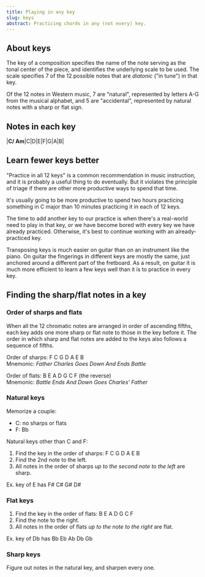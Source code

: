 ```yaml
---
title: Playing in any key
slug: keys
abstract: Practicing chords in any (not every) key.
---
```


## About keys

The key of a composition specifies the name of the note serving as the tonal center of the piece,
and identifies the underlying scale to be used.
The scale specifies 7 of the 12 possible notes that are *diatonic* ("in tune") in that key.

Of the 12 notes in Western music,
7 are "natural",
represented by letters A-G from the musical alphabet,
and 5 are "accidental",
represented by natural notes with a sharp or flat sign.

## Notes in each key

|**C/ Am**|C|D|E|F|G|A|B|

## Learn fewer keys better

"Practice in all 12 keys" is a common recommendation in music instruction,
and it is probably a useful thing to do eventually.
But it violates the principle of triage if there are other more productive ways to spend that time.

It's usually going to be more productive to spend two hours practicing something in C major 
than 10 minutes practicing it in each of 12 keys.

The time to add another key to our practice is when there's a real-world need to play in that key,
or we have become bored with every key we have already practiced.
Otherwise, it's best to continue working with an already-practiced key.

Transposing keys is much easier on guitar than on an instrument like the piano.
On guitar the fingerings in different keys are mostly the same,
just anchored around a different part of the fretboard.
As a result,
on guitar it is much more efficient to learn a few keys well than it is to practice in every key.


## Finding the sharp/flat notes in a key

### Order of sharps and flats

When all the 12 chromatic notes are arranged in order of ascending fifths,
each key adds one more sharp or flat note to those in the key before it.
The order in which sharp and flat notes are added to the keys also follows a sequence of fifths.

Order of sharps: F C G D A E B  
Mnemonic: *Father Charles Goes Down And Ends Battle*

Order of flats: B E A D G C F (the reverse)  
Mnemonic: *Battle Ends And Down Goes Charles' Father*

### Natural keys 

Memorize a couple:
- C: no sharps or flats
- F: Bb

Natural keys other than C and F:
1. Find the key in the order of sharps: F C G D A E B
2. Find the 2nd note to the left. 
3. All notes in the order of sharps *up to the second note to the left* are sharp. 

Ex. key of E has F# C# G# D#

### Flat keys

1. Find the key in the order of flats: B E A D G C F
2. Find the note to the right. 
3. All notes in the order of flats *up to the note to the right* are flat. 

Ex. key of Db has Bb Eb Ab Db Gb

### Sharp keys

Figure out notes in the natural key, and sharpen every one.
